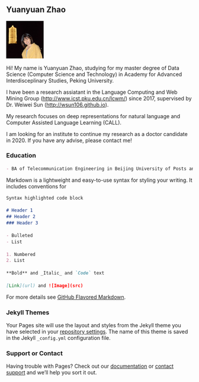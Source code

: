 ## Yuanyuan Zhao

<img src="pic.jpg" width="20%">

Hi! My name is Yuanyuan Zhao, studying for my master degree of Data Science (Computer Science and Technology) in Academy for Advanced Interdisceplinary Studies, Peking University.

I have been a research assiatant in the Language Computing and Web Mining Group (http://www.icst.pku.edu.cn/lcwm/) since 2017, supervised by Dr. Weiwei Sun (http://wsun106.github.io).

My research focuses on deep representations for natural language and Computer Assisted Language Learning (CALL).

I am looking for an institute to continue my research as a doctor candidate in 2020.
If you have any advise, please contact me!

### Education

```markdown
- BA of Telecommunication Engineering in Beijing University of Posts and Telecommunications (BUPT)
```

Markdown is a lightweight and easy-to-use syntax for styling your writing. It includes conventions for

```markdown
Syntax highlighted code block

# Header 1
## Header 2
### Header 3

- Bulleted
- List

1. Numbered
2. List

**Bold** and _Italic_ and `Code` text

[Link](url) and ![Image](src)
```

For more details see [GitHub Flavored Markdown](https://guides.github.com/features/mastering-markdown/).

### Jekyll Themes

Your Pages site will use the layout and styles from the Jekyll theme you have selected in your [repository settings](https://github.com/zhaoyyoo/zhaoyyoo.github.io/settings). The name of this theme is saved in the Jekyll `_config.yml` configuration file.

### Support or Contact

Having trouble with Pages? Check out our [documentation](https://help.github.com/categories/github-pages-basics/) or [contact support](https://github.com/contact) and we’ll help you sort it out.
